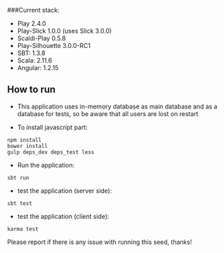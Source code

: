 ###Current stack:
- Play 2.4.0
- Play-Slick 1.0.0 (uses Slick 3.0.0)
- Scaldi-Play 0.5.8
- Play-Silhouette 3.0.0-RC1
- SBT: 1.3.8
- Scala: 2.11.6
- Angular: 1.2.15

How to run
--------------------------------------------------

* This application uses in-memory database as main database and as a database for tests, so be aware that all users are lost on restart

* To install javascript part:
```
npm install
bower install
gulp deps_dev deps_test less
```

* Run the application:
```
sbt run
```

* test the application (server side):
```
sbt test
```

* test the application (client side):
```
karma test
```

Please report if there is any issue with running this seed, thanks!
